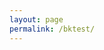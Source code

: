 ```yaml
---
layout: page
permalink: /bktest/
---
```


<!-- Begin BlueKai Tag -->
<iframe name="__bkframe" height="0" width="0" frameborder="0" style="display:none;position:absolute;clip:rect(0px 0px 0px 0px)" src="about:blank"></iframe>
<script type="text/javascript" src="http://tags.bkrtx.com/js/bk-coretag.js"></script>
<script type="text/javascript">
bk_doJSTag(26881, 4);

function receiveMessage(event) {
  ga('set', 'dimension1', event.data);
  ga('send', 'pageview');
}

addEventListener('message', receiveMessage, false);

</script>
<!-- End BlueKai Tag -->
